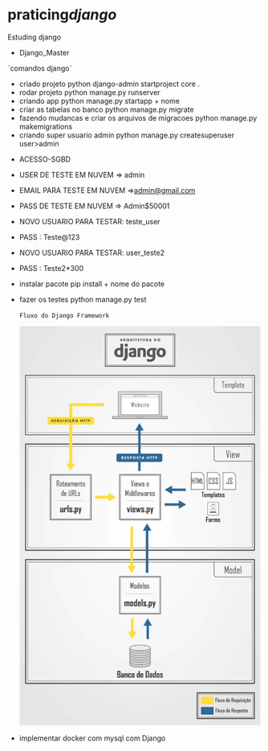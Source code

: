 # praticing*django*

Estuding django

- Django_Master

ˋcomandos djangoˋ

- criado projeto
  python django-admin startproject core .
- rodar projeto
  python manage.py runserver
- criando app
  python manage.py startapp + nome
- criar as tabelas no banco
  python manage.py migrate
- fazendo mudancas e criar os arquivos de migracoes
  python manage.py makemigrations
- criando super usuario admin
  python manage.py createsuperuser user>admin

* ACESSO-SGBD


- USER DE TESTE EM NUVEM => admin
- EMAIL PARA TESTE EM NUVEM =>admin@gmail.com
- PASS DE TESTE EM NUVEM => Admin$50001
- NOVO USUARIO PARA TESTAR: teste_user
- PASS : Teste@123
- NOVO USUARIO PARA TESTAR: user_teste2
- PASS : Teste2*300


- instalar pacote
  pip install + nome do pacote
- fazer os testes
  python manage.py test

  `Fluxo do Django Framework`

  ![Fluxo-Django](https://github.com/davipythonweb/praticing_django_/blob/main/django-architecture.webp?raw=true)


- implementar docker com mysql com Django